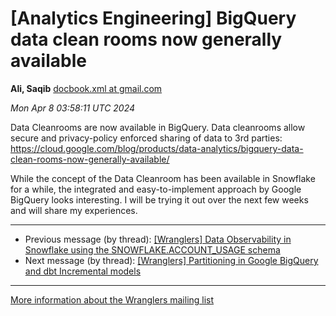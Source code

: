 


[Analytics Engineering] BigQuery data clean rooms now generally available
=========================================================================


**Ali, Saqib**
[docbook.xml at gmail.com](mailto:wranglers%40analyticsengineering.net?Subject=Re%3A%20%5BWranglers%5D%20BigQuery%20data%20clean%20rooms%20now%20generally%20available&In-Reply-To=%3CCABDm0O8AGZdAV3FfVg%3D9c-%3DdhE0Xv%3DKmzYS44h2KD_QDO1tEUg%40mail.gmail.com%3E "[Wranglers] BigQuery data clean rooms now generally available")   

*Mon Apr 8 03:58:11 UTC 2024*  

Data Cleanrooms are now available in BigQuery. Data cleanrooms allow secure
and privacy-policy enforced sharing of data to 3rd parties:
<https://cloud.google.com/blog/products/data-analytics/bigquery-data-clean-rooms-now-generally-available/>

While the concept of the Data Cleanroom has been available in Snowflake for
a while, the integrated and easy-to-implement approach by Google BigQuery
looks interesting. I will be trying it out over the next few weeks and will
share my experiences.
  
  




---


* Previous message (by thread): [[Wranglers] Data Observability in Snowflake using the SNOWFLAKE.ACCOUNT\_USAGE schema](000037.html)
* Next message (by thread): [[Wranglers] Partitioning in Google BigQuery and dbt Incremental models](000039.html)




---


[More information about the Wranglers
mailing list](https://analyticsengineering.net/mailman/listinfo/wranglers)  




